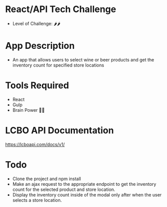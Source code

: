 # React/API Tech Challenge
- Level of Challenge: 🌶🌶

# App Description
- An app that allows users to select wine or beer products and get the inventory count for specified store locations

# Tools Required
- React
- Gulp
- Brain Power 👊🏽

# LCBO API Documentation
https://lcboapi.com/docs/v1/

# Todo
- Clone the project and npm install
- Make an ajax request to the appropriate endpoint to get the inventory count for the selected product and store location.
- Display the inventory count inside of the modal only after when the user selects a store location.


